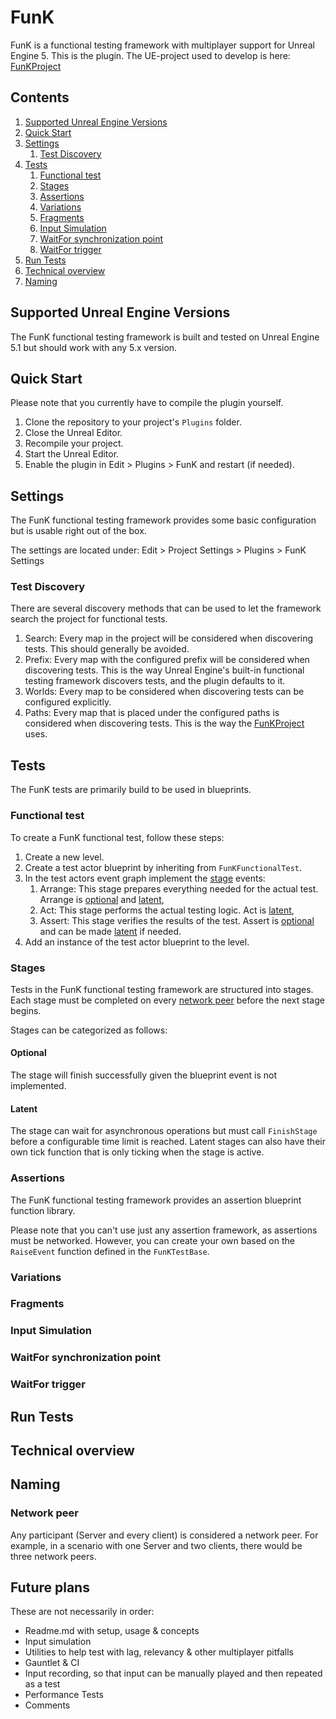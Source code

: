 # FunK
FunK is a functional testing framework with multiplayer support for Unreal Engine 5. This is the plugin. The UE-project used to develop is here: [FunKProject](https://github.com/PinoRIP/FunKProject)

## Contents

1. [Supported Unreal Engine Versions](#supported-unreal-engine-versions)
2. [Quick Start](#quick-start)
3. [Settings](#settings)
   1. [Test Discovery](#test-discovery)
4. [Tests](#tests)
   1. [Functional test](#functional-test)
   2. [Stages](#stages)
   3. [Assertions](#assertion)
   4. [Variations](#variations)
   5. [Fragments](#fragments)
   6. [Input Simulation](#input-simulation)
   7. [WaitFor synchronization point](#waitfor-synchronization-point)
   8. [WaitFor trigger](#waitfor-trigger)
5. [Run Tests](#run-tests)
6. [Technical overview](#technical-overview)
7. [Naming](#naming)

## Supported Unreal Engine Versions
The FunK functional testing framework is built and tested on Unreal Engine 5.1 but should work with any 5.x version.

## Quick Start
Please note that you currently have to compile the plugin yourself.
1. Clone the repository to your project's `Plugins` folder.
2. Close the Unreal Editor.
3. Recompile your project.
4. Start the Unreal Editor.
5. Enable the plugin in Edit > Plugins > FunK and restart (if needed).

## Settings
The FunK functional testing framework provides some basic configuration but is usable right out of the box.

The settings are located under:
Edit > Project Settings > Plugins > FunK Settings

### Test Discovery
There are several discovery methods that can be used to let the framework search the project for functional tests.
1. Search: Every map in the project will be considered when discovering tests. This should generally be avoided.
2. Prefix: Every map with the configured prefix will be considered when discovering tests. This is the way Unreal Engine's built-in functional testing framework discovers tests, and the plugin defaults to it.
3. Worlds: Every map to be considered when discovering tests can be configured explicitly.
4. Paths: Every map that is placed under the configured paths is considered when discovering tests. This is the way the [FunKProject](https://github.com/PinoRIP/FunKProject) uses.

## Tests
The FunK tests are primarily build to be used in blueprints.

### Functional test
To create a FunK functional test, follow these steps:
1. Create a new level.
2. Create a test actor blueprint by inheriting from `FunKFunctionalTest`.
3. In the test actors event graph implement the [stage](#stages) events:
   1. Arrange: This stage prepares everything needed for the actual test. Arrange is [optional](#optional) and [latent](#latent),
   2. Act: This stage performs the actual testing logic. Act is [latent](#latent),
   3. Assert: This stage verifies the results of the test. Assert is [optional](#optional) and can be made [latent](#latent) if needed.
4. Add an instance of the test actor blueprint to the level.

### Stages
Tests in the FunK functional testing framework are structured into stages. Each stage must be completed on every [network peer](#network-peer) before the next stage begins.

Stages can be categorized as follows:
#### Optional
The stage will finish successfully given the blueprint event is not implemented.

#### Latent
The stage can wait for asynchronous operations but must call `FinishStage` before a configurable time limit is reached. Latent stages can also have their own tick function that is only ticking when the stage is active.

### Assertions
The FunK functional testing framework provides an assertion blueprint function library.

Please note that you can't use just any assertion framework, as assertions must be networked. However, you can create your own based on the `RaiseEvent` function defined in the `FunKTestBase`.

### Variations

### Fragments

### Input Simulation

### WaitFor synchronization point

### WaitFor trigger

## Run Tests

## Technical overview

## Naming

### Network peer
Any participant (Server and every client) is considered a network peer. For example, in a scenario with one Server and two clients, there would be three network peers.


## Future plans
These are not necessarily in order:
- Readme.md with setup, usage & concepts
- Input simulation
- Utilities to help test with lag, relevancy & other multiplayer pitfalls
- Gauntlet & CI
- Input recording, so that input can be manually played and then repeated as a test
- Performance Tests
- Comments
